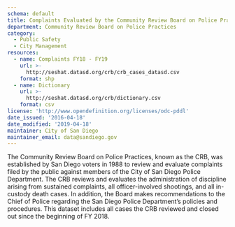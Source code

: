 ```yaml
---
schema: default
title: Complaints Evaluated by the Community Review Board on Police Practices 
department: Community Review Board on Police Practices
category:
  - Public Safety
  - City Management
resources:
  - name: Complaints FY18 - FY19
    url: >-
      http://seshat.datasd.org/crb/crb_cases_datasd.csv
    format: shp
  - name: Dictionary
    url: >-
      http://seshat.datasd.org/crb/dictionary.csv
    format: csv
license: 'http://www.opendefinition.org/licenses/odc-pddl'
date_issued: '2016-04-18'
date_modified: '2019-04-18'
maintainer: City of San Diego
maintainer_email: data@sandiego.gov
---
```

The Community Review Board on Police Practices, known as the CRB, was established by San Diego voters in 1988 to review and evaluate complaints filed by the public against members of the City of San Diego Police Department. The CRB reviews and evaluates the administration of discipline arising from sustained complaints, all officer-involved shootings, and all in-custody death cases.  In addition, the Board makes recommendations to the Chief of Police regarding the San Diego Police Department’s policies and procedures.
This dataset includes all cases the CRB reviewed and closed out since the beginning of FY 2018.
